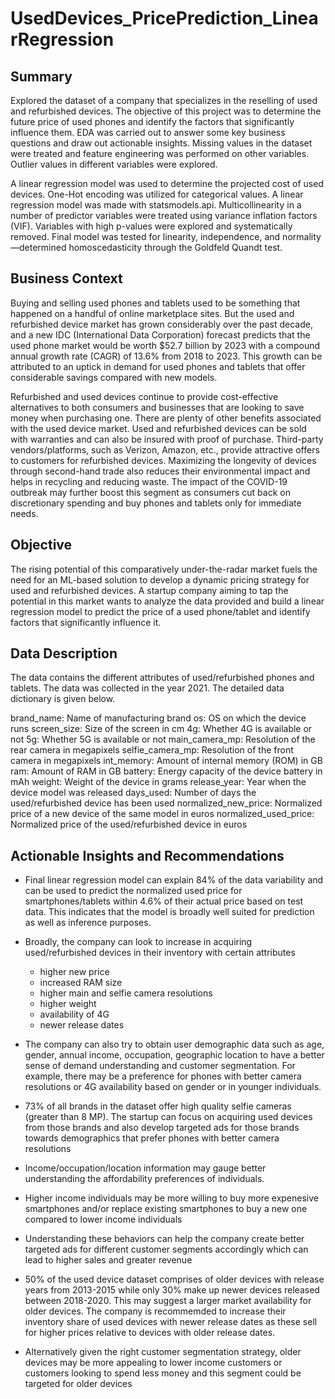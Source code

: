 # UsedDevices_PricePrediction_LinearRegression

## Summary

Explored the dataset of a company that specializes in the reselling of used and refurbished devices. The objective of this project was to determine the future price of used phones and identify the factors that significantly influence them.
EDA was carried out to answer some key business questions and draw out actionable insights. Missing values in the dataset were treated and feature engineering was performed on other variables. Outlier values in different variables were explored.

A linear regression model was used to determine the projected cost of used devices. One-Hot encoding was utilized for categorical values.  A linear regression model was made with statsmodels.api. Multicollinearity in a number of predictor variables were treated using variance inflation factors (VIF). 
Variables with  high p-values were explored and systematically removed. Final model was tested for linearity, independence, and normality—determined homoscedasticity through the Goldfeld Quandt test.


## Business Context
Buying and selling used phones and tablets used to be something that happened on a handful of online marketplace sites. But the used and refurbished device market has grown considerably over the past decade, and a new IDC (International Data Corporation) forecast predicts that the used phone market would be worth $52.7 billion by 2023 with a compound annual growth rate (CAGR) of 13.6% from 2018 to 2023. This growth can be attributed to an uptick in demand for used phones and tablets that offer considerable savings compared with new models.

Refurbished and used devices continue to provide cost-effective alternatives to both consumers and businesses that are looking to save money when purchasing one. There are plenty of other benefits associated with the used device market. Used and refurbished devices can be sold with warranties and can also be insured with proof of purchase. Third-party vendors/platforms, such as Verizon, Amazon, etc., provide attractive offers to customers for refurbished devices. Maximizing the longevity of devices through second-hand trade also reduces their environmental impact and helps in recycling and reducing waste. The impact of the COVID-19 outbreak may further boost this segment as consumers cut back on discretionary spending and buy phones and tablets only for immediate needs.

## Objective
The rising potential of this comparatively under-the-radar market fuels the need for an ML-based solution to develop a dynamic pricing strategy for used and refurbished devices. A startup company aiming to tap the potential in this market wants to analyze the data provided and build a linear regression model to predict the price of a used phone/tablet and identify factors that significantly influence it.

## Data Description
The data contains the different attributes of used/refurbished phones and tablets. The data was collected in the year 2021. The detailed data dictionary is given below.

brand_name: Name of manufacturing brand
os: OS on which the device runs
screen_size: Size of the screen in cm
4g: Whether 4G is available or not
5g: Whether 5G is available or not
main_camera_mp: Resolution of the rear camera in megapixels
selfie_camera_mp: Resolution of the front camera in megapixels
int_memory: Amount of internal memory (ROM) in GB
ram: Amount of RAM in GB
battery: Energy capacity of the device battery in mAh
weight: Weight of the device in grams
release_year: Year when the device model was released
days_used: Number of days the used/refurbished device has been used
normalized_new_price: Normalized price of a new device of the same model in euros
normalized_used_price: Normalized price of the used/refurbished device in euros





## Actionable Insights and Recommendations
- Final linear regression model can explain 84% of the data variability and can be used to predict the normalized used price for smartphones/tablets within 4.6% of their actual price based on test data. This indicates that the model is broadly well suited for prediction as well as inference purposes.

- Broadly, the company can look to increase in acquiring used/refurbished devices in their inventory with certain attributes
    * higher new price
    * increased RAM size
    * higher main and selfie camera resolutions
    * higher weight
    * availability of 4G
    * newer release dates

- The company can also try to obtain user demographic data such as age, gender, annual income, occupation, geographic location to have a better sense of demand understanding and customer segmentation. For example, there may be a preference for phones with better camera resolutions or 4G availability based on gender or in younger individuals.

- 73% of all brands in the dataset offer high quality selfie cameras (greater than 8 MP). The startup can focus on acquiring used devices from those brands and also develop targeted ads for those brands towards demographics that prefer phones with better camera resolutions

- Income/occupation/location information may gauge better understanding the affordability preferences of individuals.

- Higher income individuals may be more willing to buy more expenesive smartphones and/or replace existing smartphones to buy a new one compared to lower income individuals

- Understanding these behaviors can help the company create better targeted ads for different customer segments accordingly which can lead to higher sales and greater revenue

- 50% of the used device dataset comprises of older devices with release years from 2013-2015 while only 30% make up newer devices released between 2018-2020. This may suggest a larger market availability for older devices. The company is recommemded to increase their inventory share of used devices with newer release dates as these sell for higher prices relative to devices with older release dates.

- Alternatively given the right customer segmentation strategy, older devices may be more appealing to lower income customers or customers looking to spend less money and this segment could be targeted for older devices

